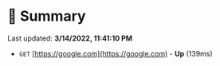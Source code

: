 # 📖 Summary
Last updated: **3/14/2022, 11:41:10 PM**

- `GET` [https://google.com](https://google.com) - **Up** (139ms)
